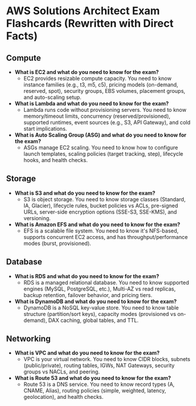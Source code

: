 # AWS Solutions Architect Exam Flashcards (Rewritten with Direct Facts)


## Compute

* **What is EC2 and what do you need to know for the exam?**
  * EC2 provides resizable compute capacity. You need to know instance families (e.g., t3, m5, c5), pricing models (on-demand, reserved, spot), security groups, EBS volumes, placement groups, and auto-scaling setup.
* **What is Lambda and what do you need to know for the exam?**
  * Lambda runs code without provisioning servers. You need to know memory/timeout limits, concurrency (reserved/provisioned), supported runtimes, event sources (e.g., S3, API Gateway), and cold start implications.
* **What is Auto Scaling Group (ASG) and what do you need to know for the exam?**
  * ASGs manage EC2 scaling. You need to know how to configure launch templates, scaling policies (target tracking, step), lifecycle hooks, and health checks.

## Storage

* **What is S3 and what do you need to know for the exam?**
  * S3 is object storage. You need to know storage classes (Standard, IA, Glacier), lifecycle rules, bucket policies vs ACLs, pre-signed URLs, server-side encryption options (SSE-S3, SSE-KMS), and versioning.
* **What is Amazon EFS and what do you need to know for the exam?**
  * EFS is a scalable file system. You need to know it's NFS-based, supports concurrent EC2 access, and has throughput/performance modes (burst, provisioned).

## Database

* **What is RDS and what do you need to know for the exam?**
  * RDS is a managed relational database. You need to know supported engines (MySQL, PostgreSQL, etc.), Multi-AZ vs read replicas, backup retention, failover behavior, and pricing tiers.
* **What is DynamoDB and what do you need to know for the exam?**
  * DynamoDB is a NoSQL key-value store. You need to know table structure (partition/sort keys), capacity modes (provisioned vs on-demand), DAX caching, global tables, and TTL.

## Networking

* **What is VPC and what do you need to know for the exam?**
  * VPC is your virtual network. You need to know CIDR blocks, subnets (public/private), routing tables, IGWs, NAT Gateways, security groups vs NACLs, and peering.
* **What is Route 53 and what do you need to know for the exam?**
  * Route 53 is a DNS service. You need to know record types (A, CNAME, Alias), routing policies (simple, weighted, latency, geolocation), and health checks.